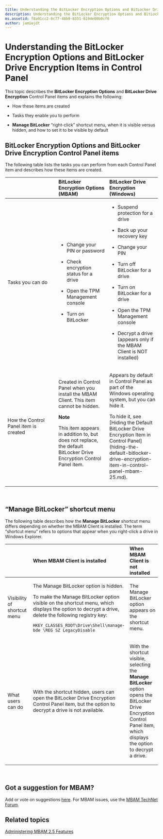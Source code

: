 ```yaml
---
title: Understanding the BitLocker Encryption Options and BitLocker Drive Encryption Items in Control Panel
description: Understanding the BitLocker Encryption Options and BitLocker Drive Encryption Items in Control Panel
ms.assetid: f8a01cc2-0c77-48b9-8351-8194e80b0cf8
author: jamiejdt
---
```


# Understanding the BitLocker Encryption Options and BitLocker Drive Encryption Items in Control Panel


This topic describes the **BitLocker Encryption Options** and **BitLocker Drive Encryption** Control Panel items and explains the following:

-   How these items are created

-   Tasks they enable you to perform

-   **Manage BitLocker** “right-click” shortcut menu, when it is visible versus hidden, and how to set it to be visible by default

## BitLocker Encryption Options and BitLocker Drive Encryption Control Panel items


The following table lists the tasks you can perform from each Control Panel item and describes how these items are created.

<table>
<colgroup>
<col width="33%" />
<col width="33%" />
<col width="33%" />
</colgroup>
<thead>
<tr class="header">
<th align="left"></th>
<th align="left">BitLocker Encryption Options (MBAM)</th>
<th align="left">BitLocker Drive Encryption (Windows)</th>
</tr>
</thead>
<tbody>
<tr class="odd">
<td align="left"><p>Tasks you can do</p></td>
<td align="left"><ul>
<li><p>Change your PIN or password</p></li>
<li><p>Check encryption status for a drive</p></li>
<li><p>Open the TPM Management console</p></li>
<li><p>Turn on BitLocker</p></li>
</ul></td>
<td align="left"><ul>
<li><p>Suspend protection for a drive</p></li>
<li><p>Back up your recovery key</p></li>
<li><p>Change your PIN</p></li>
<li><p>Turn off BitLocker for a drive</p></li>
<li><p>Turn on BitLocker for a drive</p></li>
<li><p>Open the TPM Management console</p></li>
<li><p>Decrypt a drive (appears only if the MBAM Client is NOT installed)</p></li>
</ul></td>
</tr>
<tr class="even">
<td align="left"><p>How the Control Panel item is created</p></td>
<td align="left"><p>Created in Control Panel when you install the MBAM Client. This item cannot be hidden.</p>
<div class="alert">
<strong>Note</strong>  
<p>This item appears in addition to, but does not replace, the default BitLocker Drive Encryption Control Panel item.</p>
</div>
<div>
 
</div></td>
<td align="left"><p>Appears by default in Control Panel as part of the Windows operating system, but you can hide it.</p>
<p>To hide it, see [Hiding the Default BitLocker Drive Encryption Item in Control Panel](hiding-the-default-bitlocker-drive-encryption-item-in-control-panel-mbam-25.md).</p></td>
</tr>
</tbody>
</table>

 

## <a href="" id="-manage-bitlocker--shortcut-menu"></a>“Manage BitLocker” shortcut menu


The following table describes how the **Manage BitLocker** shortcut menu differs depending on whether the MBAM Client is installed. The term “shortcut menu” refers to options that appear when you right-click a drive in Windows Explorer.

<table>
<colgroup>
<col width="33%" />
<col width="33%" />
<col width="33%" />
</colgroup>
<thead>
<tr class="header">
<th align="left"></th>
<th align="left">When MBAM Client is installed</th>
<th align="left">When MBAM Client is not installed</th>
</tr>
</thead>
<tbody>
<tr class="odd">
<td align="left"><p>Visibility of shortcut menu</p></td>
<td align="left"><p>The Manage BitLocker option is hidden.</p>
<p>To make the Manage BitLocker option visible on the shortcut menu, which displays the option to decrypt a drive, delete the following registry key:</p>
<pre class="syntax" space="preserve"><code>HKEY_CLASSES_ROOT\Drive\Shell\manage-bde \REG_SZ LegacyDisable</code></pre></td>
<td align="left"><p>The Manage BitLocker option appears on the shortcut menu.</p></td>
</tr>
<tr class="even">
<td align="left"><p>What users can do</p></td>
<td align="left"><p>With the shortcut hidden, users can open the BitLocker Drive Encryption Control Panel item, but the option to decrypt a drive is not available.</p></td>
<td align="left"><p>With the shortcut visible, selecting the <strong>Manage BitLocker</strong> option opens the BitLocker Drive Encryption Control Panel item, which displays the option to decrypt a drive.</p></td>
</tr>
</tbody>
</table>

 

## Got a suggestion for MBAM?


Add or vote on suggestions [here](http://mbam.uservoice.com/forums/268571-microsoft-bitlocker-administration-and-monitoring). For MBAM issues, use the [MBAM TechNet Forum](https://social.technet.microsoft.com/Forums/home?forum=mdopmbam).

## Related topics


[Administering MBAM 2.5 Features](administering-mbam-25-features.md)

 

 





